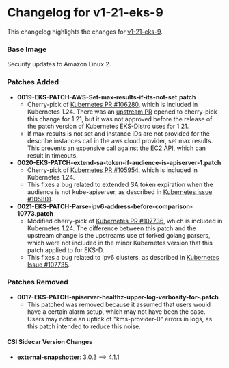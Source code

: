 # Changelog for v1-21-eks-9

This changelog highlights the changes for [v1-21-eks-9](https://github.com/aws/eks-distro/tree/v1-21-eks-9).

### Base Image

Security updates to Amazon Linux 2.

### Patches Added

* **0019-EKS-PATCH-AWS-Set-max-results-if-its-not-set.patch**
  * Cherry-pick of [Kubernetes PR #106280](https://github.com/kubernetes/kubernetes/pull/106280), which is included in 
    Kubernetes 1.24. There was an [upstream PR](https://github.com/kubernetes/kubernetes/pull/107653) opened
    to cherry-pick this change for 1.21, but it was not approved before the release of the patch version of Kubernetes 
    EKS-Distro uses for 1.21.
  * If max results is not set and instance IDs are not provided for the describe instances call in the aws cloud
    provider, set max results. This prevents an expensive call against the EC2 API, which can result in timeouts.
* **0020-EKS-PATCH-extend-sa-token-if-audience-is-apiserver-1.patch**
  * Cherry-pick of [Kubernetes PR #105954](https://github.com/kubernetes/kubernetes/pull/105954), which is included in 
    Kubernetes 1.24. 
  * This fixes a bug related to extended SA token expiration when the audience is not kube-apiserver, as described in 
    [Kubernetes issue #105801](https://github.com/kubernetes/kubernetes/issues/105801).
* **0021-EKS-PATCH-Parse-ipv6-address-before-comparison-10773.patch**
  * Modified cherry-pick of [Kubernetes PR #107736](https://github.com/kubernetes/kubernetes/pull/107736), which is
    included in Kubernetes 1.24. The difference between this patch and the upstream change is the upstreams use of 
    forked golang parsers, which were not included in the minor Kubernetes version that this patch applied to for EKS-D.
  * This fixes a bug related to ipv6 clusters, as described in 
    [Kubernetes Issue #107735](https://github.com/kubernetes/kubernetes/issues/107735).

### Patches Removed

* **0017-EKS-PATCH-apiserver-healthz-upper-log-verbosity-for-.patch**
  * This patched was removed because it assumed that users would have a certain alarm setup, which may not have been the
    case. Users may notice an uptick of "kms-provider-0" errors in logs, as this patch intended to reduce this noise.

#### CSI Sidecar Version Changes

* **external-snapshotter**: 3.0.3 –> [4.1.1](https://github.com/kubernetes-csi/external-snapshotter/releases/tag/v4.1.1)
